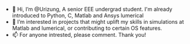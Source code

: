 - 👋 Hi, I’m @Urizung, A senior EEE undergrad student. I'm already introduced to Python, C, Matlab and Ansys lumerical
- 👀 I’m interested in projects that might uplift my skills in simulations at Matlab and lumerical,
  or contributing to certain OS features.
- 📫 For anyone intrested, please comment. Thank you!
